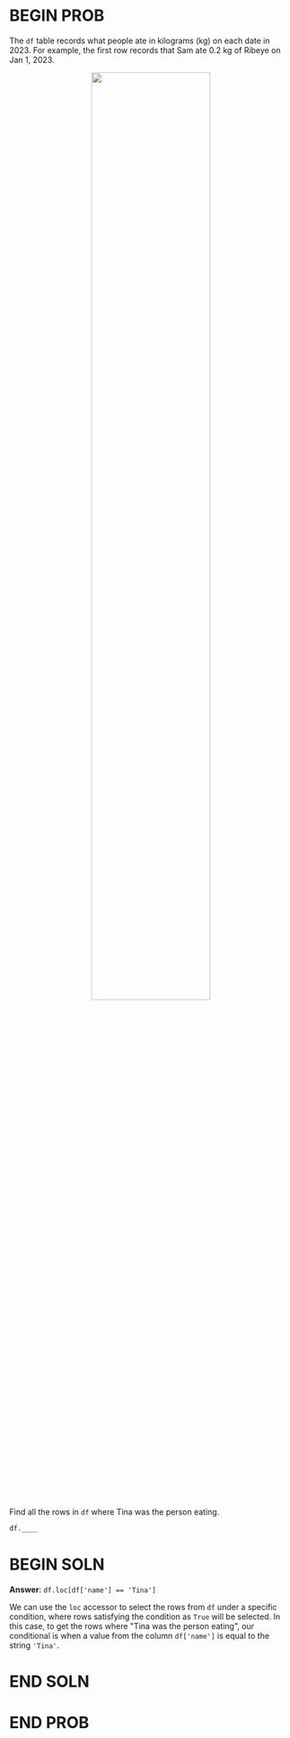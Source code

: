 # BEGIN PROB

The `df` table records what people ate in kilograms (kg) on each date in 2023. For example, the first row records that Sam ate 0.2 kg of Ribeye on Jan 1, 2023. 

<center><img src='../assets/images/disc03/data-foods-dsc80.png' width=65%></center>


Find all the rows in `df` where Tina was the person eating.

```py
df.____
```

# BEGIN SOLN
**Answer**: `df.loc[df['name'] == 'Tina']`

We can use the `loc` accessor to select the rows from `df` under a specific condition, where rows satisfying the condition as `True` will be selected. In this case, to get the rows where "Tina was the person eating", our conditional is when a value from the column `df['name']` is equal to the string `'Tina'`.


# END SOLN

# END PROB
